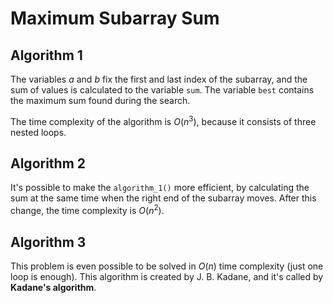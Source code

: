 # Maximum Subarray Sum

## Algorithm 1

The variables $a$ and $b$ fix the first and last index of the subarray, and the sum of values is calculated to the variable `sum`. The variable `best` contains the maximum sum found during the search.

The time complexity of the algorithm is $O(n^3)$, because it consists of three nested loops.

## Algorithm 2

It's possible to make the `algorithm_1()` more efficient, by calculating the sum at the same time when the right end of the subarray moves. After this change, the time complexity is $O(n^2)$.

## Algorithm 3

This problem is even possible to be solved in $O(n)$ time complexity (just one loop is enough). This algorithm is created by J. B. Kadane, and it's called by **Kadane's algorithm**.
